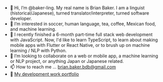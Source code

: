 - 👋 Hi, I’m @baker-ling. My real name is Brian Baker. I am a linguist (historical/Japanese), turned translator/interpreter, turned software developer.
- 👀 I’m interested in soccer, human language, tea, coffee, Mexican food, and machine learning.
- 🌱 I recently finished a 6-month part-time full stack web development with JavaScript. Now, I'd like to learn TypeScript, to learn about making mobile apps with Flutter or React Native, or to brush up on machine learning / NLP with Python.
- 💞️ I’m looking to collaborate on a web or mobile app, a machine learning or NLP project, or anything Japan or Japanese related.
- 📫 How to reach me ... brian.baker.bdb@gmail.com
- 📂 [My development work portfolio](https://baker-ling.github.io/react-portfolio/index.html)

<!---
baker-ling/baker-ling is a ✨ special ✨ repository because its `README.md` (this file) appears on your GitHub profile.
You can click the Preview link to take a look at your changes.
--->
